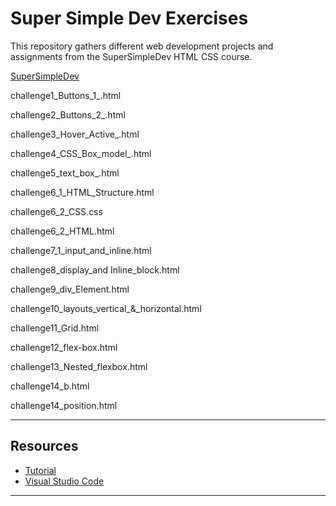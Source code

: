 

<h1>Super Simple Dev Exercises</h1>

<p>
This repository gathers different web development projects and assignments from the SuperSimpleDev HTML CSS course.</p>

<a href="https://www.youtube.com/watch?v=G3e-cpL7ofc">SuperSimpleDev</a>

challenge1_Buttons_1_.html

challenge2_Buttons_2_.html

challenge3_Hover_Active_.html

challenge4_CSS_Box_model_.html

challenge5_text_box_.html

challenge6_1_HTML_Structure.html

challenge6_2_CSS.css

challenge6_2_HTML.html

challenge7_1_input_and_inline.html

challenge8_display_and Inline_block.html

challenge9_div_Element.html

challenge10_layouts_vertical_&_horizontal.html

challenge11_Grid.html

challenge12_flex-box.html

challenge13_Nested_flexbox.html

challenge14_b.html

challenge14_position.html

---

## Resources

* [Tutorial](https://www.youtube.com/watch?v=G3e-cpL7ofc)
* [Visual Studio Code](https://code.visualstudio.com/download)

---
